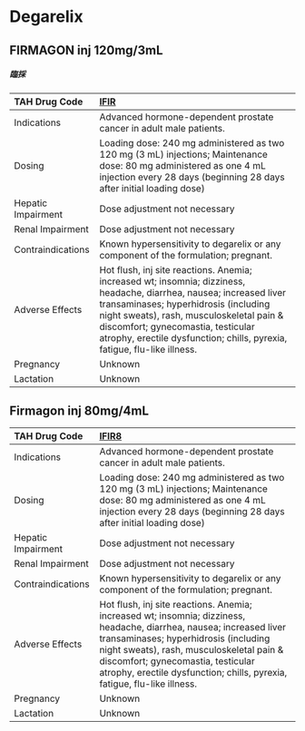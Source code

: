 # Degarelix

## FIRMAGON inj 120mg/3mL

##### 臨採

| TAH Drug Code      | [**IFIR**](https://www.tahsda.org.tw/drugs/hissearch.php?drug_code=IFIR)                                                                                                                                                                                                                                                  |
|:-------------------|:--------------------------------------------------------------------------------------------------------------------------------------------------------------------------------------------------------------------------------------------------------------------------------------------------------------------------|
| Indications        | Advanced hormone-dependent prostate cancer in adult male patients.                                                                                                                                                                                                                                                        |
| Dosing             | Loading dose: 240 mg administered as two 120 mg (3 mL) injections; Maintenance dose: 80 mg administered as one 4 mL injection every 28 days (beginning 28 days after initial loading dose)                                                                                                                                |
| Hepatic Impairment | Dose adjustment not necessary                                                                                                                                                                                                                                                                                             |
| Renal Impairment   | Dose adjustment not necessary                                                                                                                                                                                                                                                                                             |
| Contraindications  | Known hypersensitivity to degarelix or any component of the formulation; pregnant.                                                                                                                                                                                                                                        |
| Adverse Effects    | Hot flush, inj site reactions. Anemia; increased wt; insomnia; dizziness, headache, diarrhea, nausea; increased liver transaminases; hyperhidrosis (including night sweats), rash, musculoskeletal pain & discomfort; gynecomastia, testicular atrophy, erectile dysfunction; chills, pyrexia, fatigue, flu-like illness. |
| Pregnancy          | Unknown                                                                                                                                                                                                                                                                                                                   |
| Lactation          | Unknown                                                                                                                                                                                                                                                                                                                   |

## Firmagon inj 80mg/4mL

| TAH Drug Code      | [**IFIR8**](https://www.tahsda.org.tw/drugs/hissearch.php?drug_code=IFIR8)                                                                                                                                                                                                                                                |
|:-------------------|:--------------------------------------------------------------------------------------------------------------------------------------------------------------------------------------------------------------------------------------------------------------------------------------------------------------------------|
| Indications        | Advanced hormone-dependent prostate cancer in adult male patients.                                                                                                                                                                                                                                                        |
| Dosing             | Loading dose: 240 mg administered as two 120 mg (3 mL) injections; Maintenance dose: 80 mg administered as one 4 mL injection every 28 days (beginning 28 days after initial loading dose)                                                                                                                                |
| Hepatic Impairment | Dose adjustment not necessary                                                                                                                                                                                                                                                                                             |
| Renal Impairment   | Dose adjustment not necessary                                                                                                                                                                                                                                                                                             |
| Contraindications  | Known hypersensitivity to degarelix or any component of the formulation; pregnant.                                                                                                                                                                                                                                        |
| Adverse Effects    | Hot flush, inj site reactions. Anemia; increased wt; insomnia; dizziness, headache, diarrhea, nausea; increased liver transaminases; hyperhidrosis (including night sweats), rash, musculoskeletal pain & discomfort; gynecomastia, testicular atrophy, erectile dysfunction; chills, pyrexia, fatigue, flu-like illness. |
| Pregnancy          | Unknown                                                                                                                                                                                                                                                                                                                   |
| Lactation          | Unknown                                                                                                                                                                                                                                                                                                                   |

